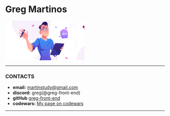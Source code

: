 # Greg Martinos

<img src='./images/my-logo.png' alt='my-logo' style='max-width: 250px'>

---

### CONTACTS
- **email:** martinstudy@gmail.com
- **discord:** greg(@greg-front-end)
- **gitHub** [greg-front-end](https://github.com/greg-front-end)
- **codewars:** [My page on codewars](https://www.codewars.com/users/greg-front-end)

---
